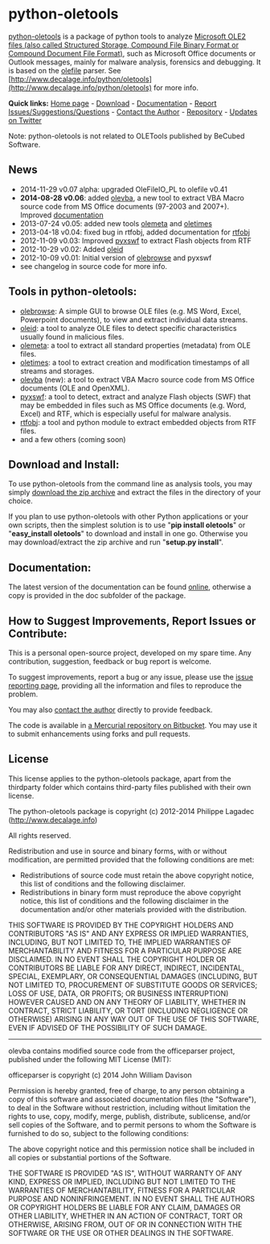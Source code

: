 python-oletools
===============

[python-oletools](http://www.decalage.info/python/oletools) is a package of python tools to analyze 
[Microsoft OLE2 files (also called Structured Storage, Compound File Binary Format or Compound Document File Format)](http://en.wikipedia.org/wiki/Compound_File_Binary_Format), 
such as Microsoft Office documents or Outlook messages, mainly for malware analysis, forensics and debugging. 
It is based on the [olefile](http://www.decalage.info/olefile) parser. 
See [http://www.decalage.info/python/oletools](http://www.decalage.info/python/oletools) for more info.  

**Quick links:** 
[Home page](http://www.decalage.info/python/oletools) - 
[Download](https://bitbucket.org/decalage/oletools/downloads) - 
[Documentation](https://bitbucket.org/decalage/oletools/wiki) - 
[Report Issues/Suggestions/Questions](https://bitbucket.org/decalage/oletools/issues?status=new&status=open) - 
[Contact the Author](http://decalage.info/contact) - 
[Repository](https://bitbucket.org/decalage/oletools) - 
[Updates on Twitter](https://twitter.com/decalage2)

Note: python-oletools is not related to OLETools published by BeCubed Software.

News
----

- 2014-11-29 v0.07 alpha: upgraded OleFileIO_PL to olefile v0.41
- **2014-08-28 v0.06**: added [olevba](https://bitbucket.org/decalage/oletools/wiki/olevba), a new tool to extract VBA Macro source code from MS Office documents (97-2003 and 2007+). Improved [documentation](https://bitbucket.org/decalage/oletools/wiki)
- 2013-07-24 v0.05: added new tools [olemeta](https://bitbucket.org/decalage/oletools/wiki/olemeta) and [oletimes](https://bitbucket.org/decalage/oletools/wiki/oletimes)
- 2013-04-18 v0.04: fixed bug in rtfobj, added documentation for [rtfobj](https://bitbucket.org/decalage/oletools/wiki/rtfobj)
- 2012-11-09 v0.03: Improved [pyxswf](https://bitbucket.org/decalage/oletools/wiki/pyxswf) to extract Flash objects from RTF
- 2012-10-29 v0.02: Added [oleid](https://bitbucket.org/decalage/oletools/wiki/oleid)
- 2012-10-09 v0.01: Initial version of [olebrowse](https://bitbucket.org/decalage/oletools/wiki/olebrowse) and pyxswf
- see changelog in source code for more info.


Tools in python-oletools:
-------------------------

- [olebrowse](https://bitbucket.org/decalage/oletools/wiki/olebrowse): A simple GUI to browse OLE files (e.g. MS Word, Excel, Powerpoint documents), to
  view and extract individual data streams.
- [oleid](https://bitbucket.org/decalage/oletools/wiki/oleid): a tool to analyze OLE files to detect specific characteristics usually found in malicious files.
- [olemeta](https://bitbucket.org/decalage/oletools/wiki/olemeta): a tool to extract all standard properties (metadata) from OLE files.
- [oletimes](https://bitbucket.org/decalage/oletools/wiki/oletimes): a tool to extract creation and modification timestamps of all streams and storages.
- [olevba](https://bitbucket.org/decalage/oletools/wiki/olevba) (new): a tool to extract VBA Macro source code from MS Office documents (OLE and OpenXML).
- [pyxswf](https://bitbucket.org/decalage/oletools/wiki/pyxswf): a tool to detect, extract and analyze Flash objects (SWF) that may
  be embedded in files such as MS Office documents (e.g. Word, Excel) and RTF,
  which is especially useful for malware analysis.
- [rtfobj](https://bitbucket.org/decalage/oletools/wiki/rtfobj): a tool and python module to extract embedded objects from RTF files.
- and a few others (coming soon)

Download and Install:
---------------------

To use python-oletools from the command line as analysis tools, you may simply [download the zip archive](https://bitbucket.org/decalage/oletools/downloads) and extract the files in the directory of your choice.

If you plan to use python-oletools with other Python applications or your own scripts, then the simplest solution is to use "**pip install oletools**" or "**easy_install oletools**" to download and install in one go. Otherwise you may download/extract the zip archive and run "**setup.py install**". 

Documentation:
--------------

The latest version of the documentation can be found [online](https://bitbucket.org/decalage/oletools/wiki), otherwise a copy is provided in the doc subfolder of the package.


How to Suggest Improvements, Report Issues or Contribute:
---------------------------------------------------------

This is a personal open-source project, developed on my spare time. Any contribution, suggestion, feedback or bug report is welcome.

To suggest improvements, report a bug or any issue, please use the [issue reporting page](https://bitbucket.org/decalage/olefileio_pl/issues?status=new&status=open), providing all the information and files to reproduce the problem. 

You may also [contact the author](http://decalage.info/contact) directly to provide feedback.

The code is available in [a Mercurial repository on Bitbucket](https://bitbucket.org/decalage/oletools). You may use it to submit enhancements using forks and pull requests.

License
-------

This license applies to the python-oletools package, apart from the thirdparty folder which contains third-party files published with their own license.

The python-oletools package is copyright (c) 2012-2014 Philippe Lagadec (http://www.decalage.info)

All rights reserved.

Redistribution and use in source and binary forms, with or without modification,
are permitted provided that the following conditions are met:

 * Redistributions of source code must retain the above copyright notice, this
   list of conditions and the following disclaimer.
 * Redistributions in binary form must reproduce the above copyright notice,
   this list of conditions and the following disclaimer in the documentation
   and/or other materials provided with the distribution.

THIS SOFTWARE IS PROVIDED BY THE COPYRIGHT HOLDERS AND CONTRIBUTORS "AS IS" AND
ANY EXPRESS OR IMPLIED WARRANTIES, INCLUDING, BUT NOT LIMITED TO, THE IMPLIED
WARRANTIES OF MERCHANTABILITY AND FITNESS FOR A PARTICULAR PURPOSE ARE
DISCLAIMED. IN NO EVENT SHALL THE COPYRIGHT HOLDER OR CONTRIBUTORS BE LIABLE
FOR ANY DIRECT, INDIRECT, INCIDENTAL, SPECIAL, EXEMPLARY, OR CONSEQUENTIAL
DAMAGES (INCLUDING, BUT NOT LIMITED TO, PROCUREMENT OF SUBSTITUTE GOODS OR
SERVICES; LOSS OF USE, DATA, OR PROFITS; OR BUSINESS INTERRUPTION) HOWEVER
CAUSED AND ON ANY THEORY OF LIABILITY, WHETHER IN CONTRACT, STRICT LIABILITY,
OR TORT (INCLUDING NEGLIGENCE OR OTHERWISE) ARISING IN ANY WAY OUT OF THE USE
OF THIS SOFTWARE, EVEN IF ADVISED OF THE POSSIBILITY OF SUCH DAMAGE.


----------

olevba contains modified source code from the officeparser project, published
under the following MIT License (MIT):

officeparser is copyright (c) 2014 John William Davison

Permission is hereby granted, free of charge, to any person obtaining a copy
of this software and associated documentation files (the "Software"), to deal
in the Software without restriction, including without limitation the rights
to use, copy, modify, merge, publish, distribute, sublicense, and/or sell
copies of the Software, and to permit persons to whom the Software is
furnished to do so, subject to the following conditions:

The above copyright notice and this permission notice shall be included in all
copies or substantial portions of the Software.

THE SOFTWARE IS PROVIDED "AS IS", WITHOUT WARRANTY OF ANY KIND, EXPRESS OR
IMPLIED, INCLUDING BUT NOT LIMITED TO THE WARRANTIES OF MERCHANTABILITY,
FITNESS FOR A PARTICULAR PURPOSE AND NONINFRINGEMENT. IN NO EVENT SHALL THE
AUTHORS OR COPYRIGHT HOLDERS BE LIABLE FOR ANY CLAIM, DAMAGES OR OTHER
LIABILITY, WHETHER IN AN ACTION OF CONTRACT, TORT OR OTHERWISE, ARISING FROM,
OUT OF OR IN CONNECTION WITH THE SOFTWARE OR THE USE OR OTHER DEALINGS IN THE
SOFTWARE.
